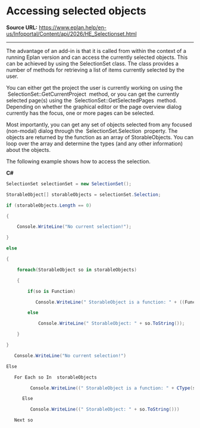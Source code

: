 # Accessing selected objects

**Source URL:** https://www.eplan.help/en-us/Infoportal/Content/api/2026/HE_Selectionset.html

---

The advantage of an add-in is that it is called from within the context of a running Eplan version and can access the currently selected objects. This can be achieved by using the SelectionSet class. The class provides a number of methods for retrieving a list of items currently selected by the user.

You can either get the project the user is currently working on using the  SelectionSet::GetCurrentProject  method, or you can get the currently selected page(s) using the  SelectionSet::GetSelectedPages  method. Depending on whether the graphical editor or the page overview dialog currently has the focus, one or more pages can be selected.

Most importantly, you can get any set of objects selected from any focused (non-modal) dialog through the  SelectionSet.Selection  property. The objects are returned by the function as an array of StorableObjects. You can loop over the array and determine the types (and any other information) about the objects.

The following example shows how to access the selection.

**C#**
```csharp
SelectionSet selectionSet = new SelectionSet();

StorableObject[] storableObjects = selectionSet.Selection;

if (storableObjects.Length == 0)

{

    Console.WriteLine("No current selection!");

}

else

{

    foreach(StorableObject so in storableObjects)

    {

        if(so is Function)

           Console.WriteLine(" StorableObject is a function: " + ((Function) so).Name);

        else

            Console.WriteLine(" StorableObject: " + so.ToString());

    }

}

   Console.WriteLine("No current selection!")

Else

   For Each so In  storableObjects

         Console.WriteLine((" StorableObject is a function: " + CType(so, Function).Name))

      Else

         Console.WriteLine((" StorableObject: " + so.ToString()))

   Next so
```